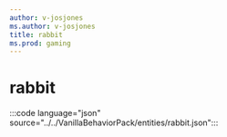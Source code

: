 ```yaml
---
author: v-josjones
ms.author: v-josjones
title: rabbit
ms.prod: gaming
---
```


# rabbit

:::code language="json" source="../../VanillaBehaviorPack/entities/rabbit.json":::

